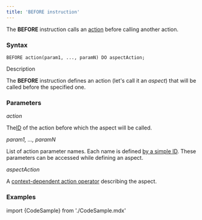 ```yaml
---
title: 'BEFORE instruction'
---
```


The **BEFORE** instruction calls an [action](Actions.md) before calling another action. 

### Syntax

    BEFORE action(param1, ..., paramN) DO aspectAction;

Description

The **BEFORE** instruction defines an action (let's call it an *aspect*) that will be called before the specified one.

### Parameters

*action*

The[ID](IDs.md#propertyid-broken) of the action before which the aspect will be called.

*param1, ..., paramN*

List of action parameter names. Each name is defined [by a simple ID](IDs.md#id-broken). These parameters can be accessed while defining an aspect.

*aspectAction*

A [context-dependent action operator](Action_operator.md#context-dependent-operators) describing the aspect.

### Examples


import {CodeSample} from './CodeSample.mdx'

<CodeSample url="https://documentation.lsfusion.org/sample?file=InstructionSample&block=before"/>

  
